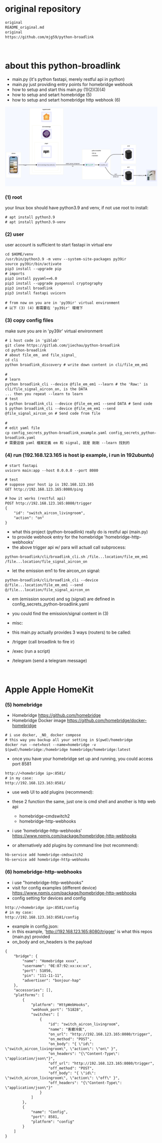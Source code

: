 
# original repository

```
original 
README_original.md
original
https://github.com/mjg59/python-broadlink
```

<br/>

# about this python-broadlink

- main.py (it's python fastapi, merely restful api in python)
- main.py just providing entry points for homebridge webhook
- how to setup and start this main.py (1)(2)(3)(4)
- how to setup and setart homebridge (5)
- how to setup and setart homebridge http webhook (6)

![from repo](img/img1.png)


### (1) root

your linux box should have python3.9 and venv, if not use root to install:

```
# apt install python3.9
# apt install python3.9-venv
```

### (2) user

user account is sufficient to start fastapi in virtual env

```
cd $HOME/venv
/usr/bin/python3.9 -m venv --system-site-packages py39ir
source py39ir/bin/activate
pip3 install --upgrade pip
# imports 
pip3 install pyyaml==6.0
pip3 install --upgrade pyopenssl cryptography
pip3 install broadlink
pip3 install fastapi uvicorn

# from now on you are in 'py39ir' virtual environment
# 以下 (3) (4) 都需要在 'py39ir' 環境下
```

### (3) copy config files

make sure you are in 'py39ir' virtual environment

```
# i host code in 'giblab'
git clone https://gitlab.com/jiechau/python-broadlink
cd python-broadlink
# about file_em_ and file_signal_
cd cli
python broadlink_discovery # write down content in cli/file_em_em1

#
# learn
python broadlink_cli --device @file_em_em1 --learn # the 'Raw:' is cli/file_signal_aircon_on, is the DATA
... then you repeat --learn to learn
# test
$ python broadlink_cli --device @file_em_em1 --send DATA # Send code
$ python broadlink_cli --device @file_em_em1 --send @file_signal_aircon_on # Send code from file

#
# edit yaml file
cp config_secrets_python-broadlink_example.yaml config_secrets_python-broadlink.yaml
# 需要這個 yaml 檔案定義 em 和 signal, 就是 剛剛 --learn 找到的
```

### (4) run (192.168.123.165 is host ip example, i run in 192ubuntu)

```
# start fastapi
uvicorn main:app --host 0.0.0.0 --port 8080
```

```
# test 
# suppose your host ip is 192.168.123.165
GET http://192.168.123.165:8080/ping
```

```
# how it works (restful api)
POST http://192.168.123.165:8080/trigger
{
    "id": "switch_aircon_livingroom",
    "action": "on"
}
```

- what this project (python-broadlink) really do is restful api (main.py) 
- to provide webhook entry for the homebridge 'homebridge-http-webhooks'
- the above trigger api w/ para will actuall call subprocess:

```
python-broadlink/cli/broadlink_cli.sh /file...location/file_em_em1 /file...location/file_signal_aircon_on
```

- let the emission em1 to fire aircon_on signal:

```
python-broadlink/cli/broadlink_cli --device @/file...location/file_em_em1 --send @/file...location/file_signal_aircon_on
```

- em (emission source) and sg (signal) are defined in config_secrets_python-broadlink.yaml
- you could find the emission/signal content in (3)

- misc:
- this main.py actually provides 3 ways (routers) to be called:
- /trigger (call broadlink to fire ir)
- /exec (run a script)
- /telegram (send a telegram message)


<br/>

# Apple Apple HomeKit

### (5) homebridge

- Homebridge https://github.com/homebridge 
- Homebridge Docker image https://github.com/homebridge/docker-homebridge

```
# i use docker, _NO_ docker compose
# this way you backup all your setting in $(pwd)/homebridge
docker run --net=host --name=homebridge -v $(pwd)/homebridge:/homebridge homebridge/homebridge:latest
```

- once you have your homebridge set up and running, you could access port 8581

```
http://<homebridge ip>:8581/
# in my case:
http://192.168.123.163:8581/
```

- use web UI to add plugins (recommend):
- these 2 function the same, just one is cmd shell and another is http web api
    * homebridge-cmdswitch2
    * homebridge-http-webhooks
- i use 'homebridge-http-webhooks' https://www.npmjs.com/package/homebridge-http-webhooks

- or alternatively add plugins by command line (not recommend):
```
hb-service add homebridge-cmdswitch2
hb-service add homebridge-http-webhooks
```



### (6) homebridge-http-webhooks


- i use "homebridge-http-webhooks" 
- visit for config examples (different device) https://www.npmjs.com/package/homebridge-http-webhooks
- config setting for devices and config

```
http://<homebridge ip>:8581/config
# in my case:
http://192.168.123.163:8581/config
```

- example in config.json:
- in this example, 'http://192.168.123.165:8080/trigger' is what this repos (main.py) provided
- on_body and on_headers is the payload

```
{
    "bridge": {
        "name": "Homebridge xxxx",
        "username": "0E:87:92:xx:xx:xx",
        "port": 51056,
        "pin": "111-11-11",
        "advertiser": "bonjour-hap"
    },
    "accessories": [],
    "platforms": [
        {
            "platform": "HttpWebHooks",
            "webhook_port": "51828",
            "switches": [
                {
                    "id": "switch_aircon_livingroom",
                    "name": "客廳冷氣",
                    "on_url": "http://192.168.123.165:8080/trigger",
                    "on_method": "POST",
                    "on_body": "{ \"id\": \"switch_aircon_livingroom\", \"action\": \"on\" }",
                    "on_headers": "{\"Content-Type\": \"application/json\"}",
                    "off_url": "http://192.168.123.165:8080/trigger",
                    "off_method": "POST",
                    "off_body": "{ \"id\": \"switch_aircon_livingroom\", \"action\": \"off\" }",
                    "off_headers": "{\"Content-Type\": \"application/json\"}"
                }
            ]
        },
        {
            "name": "Config",
            "port": 8581,
            "platform": "config"
        }
    ]
}
```



